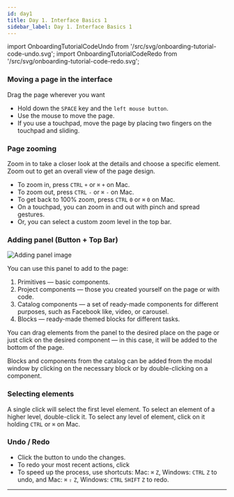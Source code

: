 ```yaml
---
id: day1
title: Day 1. Interface Basics 1
sidebar_label: Day 1. Interface Basics 1
---
```


import OnboardingTutorialCodeUndo from '/src/svg/onboarding-tutorial-code-undo.svg';
import OnboardingTutorialCodeRedo from '/src/svg/onboarding-tutorial-code-redo.svg';

### Moving a page in the interface

Drag the page wherever you want

* Hold down the `SPACE` key and the `left mouse button`.
* Use the mouse to move the page.
* If you use a touchpad, move the page by placing two fingers on the touchpad and sliding.

### Page zooming

Zoom in to take a closer look at the details and choose a specific element. Zoom out to get an overall view of the page design.
* To zoom in, press `CTRL` `+` or `⌘` `+` on Mac.
* To zoom out, press `CTRL` `-` or `⌘` `-` on Mac.
* To get back to 100% zoom, press `CTRL` `0` or `⌘` `0` on Mac.
* On a touchpad, you can zoom in and out with pinch and spread gestures.
* Or, you can select a custom zoom level in the top bar.

### Adding panel (Button + Top Bar)

![Adding panel image](/scr/day1-adding-panel-image.png)

You can use this panel to add to the page:

1. Primitives — basic components.
2. Project components — those you created yourself on the page or with code.
3. Catalog components — a set of ready-made components for different purposes, such as Facebook like, video, or carousel.
4. Blocks — ready-made themed blocks for different tasks.

You can drag elements from the panel to the desired place on the page or just click on the desired component — in this case, it will be added to the bottom of the page.

Blocks and components from the catalog can be added from the modal window by clicking on the necessary block or by double-clicking on a component.

### Selecting elements

A single click will select the first level element. To select an element of a higher level, double-click it. To select any level of element, click on it holding `CTRL` or `⌘` on Mac.

### Undo / Redo

* Click the button <OnboardingTutorialCodeUndo /> to undo the changes.
* To redo your most recent actions, click <OnboardingTutorialCodeRedo />
* To speed up the process, use shortcuts: Mac: `⌘` `Z`, Windows: `CTRL` `Z` to undo, and Mac: `⌘` `⇧` `Z`, Windows: `CTRL` `SHIFT` `Z` to redo.

---